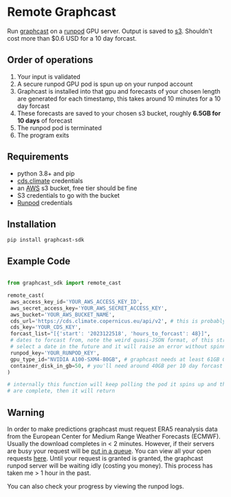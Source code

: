 # Remote Graphcast

Run [graphcast](https://github.com/google-deepmind/graphcast) on a [runpod](https://runpod.io/) GPU server. Output is saved to [s3](https://aws.amazon.com/pm/serv-s3/). Shouldn't cost more than $0.6 USD for a 10 day forcast.

## Order of operations

1. Your input is validated
2. A secure runpod GPU pod is spun up on your runpod account
3. Graphcast is installed into that gpu and forecasts of your chosen length are generated for each timestamp, this takes around 10 minutes for a 10 day forcast
4. These forecasts are saved to your chosen s3 bucket, roughly **6.5GB for 10 days** of forecast
5. The runpod pod is terminated
6. The program exits

## Requirements

- python 3.8+ and pip
- [cds.climate](https://cds.climate.copernicus.eu/api-how-to) credentials
- an [AWS](https://aws.amazon.com/console/) s3 bucket, free tier should be fine
- S3 credentials to go with the bucket
- [Runpod](https://www.runpod.io/) credentials

## Installation

`pip install graphcast-sdk`

## Example Code

```python

from graphcast_sdk import remote_cast

remote_cast(
 aws_access_key_id='YOUR_AWS_ACCESS_KEY_ID',
 aws_secret_access_key='YOUR_AWS_SECRET_ACCESS_KEY',
 aws_bucket='YOUR_AWS_BUCKET_NAME',
 cds_url='https://cds.climate.copernicus.eu/api/v2', # this is probably your CDS URL
 cds_key='YOUR_CDS_KEY',
 forcast_list="[{'start': '2023122518', 'hours_to_forcast': 48}]",
 # dates to forcast from, note the weird quasi-JSON format, of this string, use single quotes instead of double quotes
 # select a date in the future and it will raise an error without spinning up anything
 runpod_key='YOUR_RUNPOD_KEY',
 gpu_type_id="NVIDIA A100-SXM4-80GB", # graphcast needs at least 61GB GPU ram (unless you want to quantize)
 container_disk_in_gb=50, # you'll need around 40GB per 10 day forcast + a healthy 10GB buffer
)

# internally this function will keep polling the pod it spins up and the s3 bucket until it sees that all forecasts
# are complete, then it will return

```

## Warning

In order to make predictions graphcast must request ERA5 reanalysis data from the European Center for Medium Range Weather Forecasts (ECMWF). Usually the download completes in < 2 minutes. However, if their servers are busy your request will be [put in a queue](https://confluence.ecmwf.int/display/UDOC/My+request+is+queued+for+a+long+time+-+Web+API+FAQ). You can view all your open requests [here](https://cds.climate.copernicus.eu/cdsapp#!/yourrequests). Until your request is granted is granted, the graphcast runpod server will be waiting idly (costing you money). This process has taken me > 1 hour in the past.

You can also check your progress by viewing the runpod logs.
